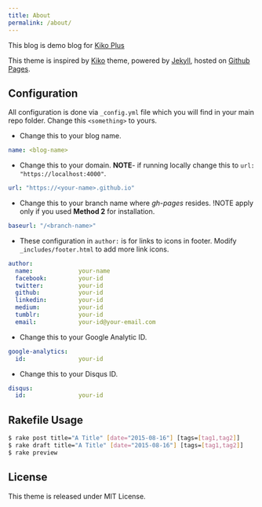 ```yaml
---
title: About
permalink: /about/
---
```


This blog is demo blog for [Kiko Plus](https://github.com/AWEEKJ/Kiko-plus)

This theme is inspired by [Kiko](http://github.com/gfjaru/Kiko) theme, powered by [Jekyll](http://jekyllrb.com), hosted on [Github Pages](https://pages.github.com).

## Configuration

All configuration is done via `_config.yml` file which you will find in your main repo folder. Change this `<something>` to yours.

- Change this to your blog name.

```yml
name: <blog-name>
```

- Change this to your domain. **NOTE**- if running locally change this to `url: "https://localhost:4000"`.

```yml
url: "https://<your-name>.github.io"
```

- Change this to your branch name where _gh-pages_ resides. !NOTE apply only if you used __Method 2__ for installation.

```yml
baseurl: "/<branch-name>"
```

- These configuration in `author:` is for links to icons in footer. Modify `_includes/footer.html` to add more link icons.

```yml
author:
  name:             your-name
  facebook:         your-id
  twitter:          your-id
  github:           your-id
  linkedin:         your-id
  medium:           your-id
  tumblr:           your-id
  email:            your-id@your-email.com
```

- Change this to your Google Analytic ID.

```yml
google-analytics:
  id:               your-id
```

- Change this to your Disqus ID.

```yml
disqus:
  id:               your-id
```

## Rakefile Usage

```bash
$ rake post title="A Title" [date="2015-08-16"] [tags=[tag1,tag2]]
$ rake draft title="A Title" [date="2015-08-16"] [tags=[tag1,tag2]]
$ rake preview
```

## License

This theme is released under MIT License.
